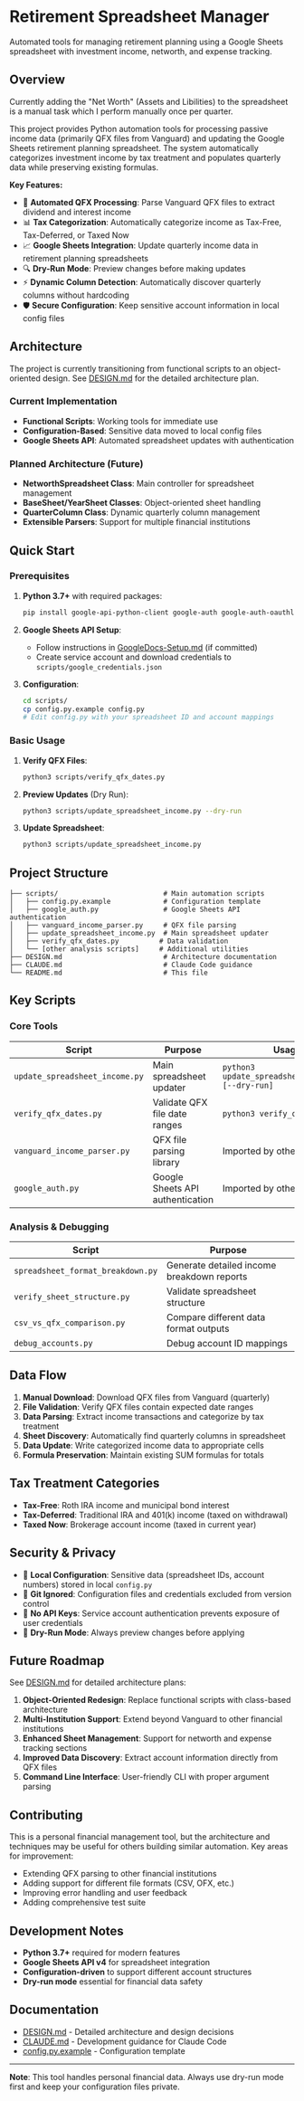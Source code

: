 # Retirement Spreadsheet Manager

Automated tools for managing retirement planning using a Google Sheets spreadsheet with 
investment income, networth, and expense tracking.

## Overview

Currently adding the "Net Worth" (Assets and Libilities) to the spreadsheet is a manual task 
which I perform manually once per quarter.

This project provides Python automation tools for processing passive income data 
(primarily QFX files from Vanguard) and updating the Google Sheets retirement planning spreadsheet. 
The system automatically categorizes investment income by tax treatment and populates quarterly 
data while preserving existing formulas.

**Key Features:**
- 🔄 **Automated QFX Processing**: Parse Vanguard QFX files to extract dividend and interest income
- 📊 **Tax Categorization**: Automatically categorize income as Tax-Free, Tax-Deferred, or Taxed Now
- 📈 **Google Sheets Integration**: Update quarterly income data in retirement planning spreadsheets
- 🔍 **Dry-Run Mode**: Preview changes before making updates
- ⚡ **Dynamic Column Detection**: Automatically discover quarterly columns without hardcoding
- 🛡️ **Secure Configuration**: Keep sensitive account information in local config files

## Architecture

The project is currently transitioning from functional scripts to an object-oriented design. 
See [DESIGN.md](DESIGN.md) for the detailed architecture plan.

### Current Implementation
- **Functional Scripts**: Working tools for immediate use
- **Configuration-Based**: Sensitive data moved to local config files
- **Google Sheets API**: Automated spreadsheet updates with authentication

### Planned Architecture (Future)
- **NetworthSpreadsheet Class**: Main controller for spreadsheet management
- **BaseSheet/YearSheet Classes**: Object-oriented sheet handling
- **QuarterColumn Class**: Dynamic quarterly column management
- **Extensible Parsers**: Support for multiple financial institutions

## Quick Start

### Prerequisites

1. **Python 3.7+** with required packages:
   ```bash
   pip install google-api-python-client google-auth google-auth-oauthlib google-auth-httplib2
   ```

2. **Google Sheets API Setup**:
   - Follow instructions in [GoogleDocs-Setup.md](GoogleDocs-Setup.md) (if committed)
   - Create service account and download credentials to `scripts/google_credentials.json`

3. **Configuration**:
   ```bash
   cd scripts/
   cp config.py.example config.py
   # Edit config.py with your spreadsheet ID and account mappings
   ```

### Basic Usage

1. **Verify QFX Files**:
   ```bash
   python3 scripts/verify_qfx_dates.py
   ```

2. **Preview Updates** (Dry Run):
   ```bash
   python3 scripts/update_spreadsheet_income.py --dry-run
   ```

3. **Update Spreadsheet**:
   ```bash
   python3 scripts/update_spreadsheet_income.py
   ```

## Project Structure

```
├── scripts/                          # Main automation scripts
│   ├── config.py.example             # Configuration template
│   ├── google_auth.py                # Google Sheets API authentication
│   ├── vanguard_income_parser.py     # QFX file parsing
│   ├── update_spreadsheet_income.py  # Main spreadsheet updater
│   ├── verify_qfx_dates.py          # Data validation
│   └── [other analysis scripts]     # Additional utilities
├── DESIGN.md                         # Architecture documentation
├── CLAUDE.md                         # Claude Code guidance
└── README.md                         # This file
```

## Key Scripts

### Core Tools

| Script | Purpose | Usage |
|--------|---------|-------|
| `update_spreadsheet_income.py` | Main spreadsheet updater | `python3 update_spreadsheet_income.py [--dry-run]` |
| `verify_qfx_dates.py` | Validate QFX file date ranges | `python3 verify_qfx_dates.py` |
| `vanguard_income_parser.py` | QFX file parsing library | Imported by other scripts |
| `google_auth.py` | Google Sheets API authentication | Imported by other scripts |

### Analysis & Debugging

| Script | Purpose |
|--------|---------|
| `spreadsheet_format_breakdown.py` | Generate detailed income breakdown reports |
| `verify_sheet_structure.py` | Validate spreadsheet structure |
| `csv_vs_qfx_comparison.py` | Compare different data format outputs |
| `debug_accounts.py` | Debug account ID mappings |

## Data Flow

1. **Manual Download**: Download QFX files from Vanguard (quarterly)
2. **File Validation**: Verify QFX files contain expected date ranges
3. **Data Parsing**: Extract income transactions and categorize by tax treatment
4. **Sheet Discovery**: Automatically find quarterly columns in spreadsheet
5. **Data Update**: Write categorized income data to appropriate cells
6. **Formula Preservation**: Maintain existing SUM formulas for totals

## Tax Treatment Categories

- **Tax-Free**: Roth IRA income and municipal bond interest
- **Tax-Deferred**: Traditional IRA and 401(k) income (taxed on withdrawal)
- **Taxed Now**: Brokerage account income (taxed in current year)

## Security & Privacy

- 🔐 **Local Configuration**: Sensitive data (spreadsheet IDs, account numbers) stored in local `config.py`
- 📁 **Git Ignored**: Configuration files and credentials excluded from version control
- 🚫 **No API Keys**: Service account authentication prevents exposure of user credentials
- 🧪 **Dry-Run Mode**: Always preview changes before applying

## Future Roadmap

See [DESIGN.md](DESIGN.md) for detailed architecture plans:

1. **Object-Oriented Redesign**: Replace functional scripts with class-based architecture
2. **Multi-Institution Support**: Extend beyond Vanguard to other financial institutions
3. **Enhanced Sheet Management**: Support for networth and expense tracking sections
4. **Improved Data Discovery**: Extract account information directly from QFX files
5. **Command Line Interface**: User-friendly CLI with proper argument parsing

## Contributing

This is a personal financial management tool, but the architecture and techniques may be useful for others building similar automation. Key areas for improvement:

- Extending QFX parsing to other financial institutions
- Adding support for different file formats (CSV, OFX, etc.)
- Improving error handling and user feedback
- Adding comprehensive test suite

## Development Notes

- **Python 3.7+** required for modern features
- **Google Sheets API v4** for spreadsheet integration
- **Configuration-driven** to support different account structures
- **Dry-run mode** essential for financial data safety

## Documentation

- [DESIGN.md](DESIGN.md) - Detailed architecture and design decisions
- [CLAUDE.md](CLAUDE.md) - Development guidance for Claude Code
- [config.py.example](scripts/config.py.example) - Configuration template

---

**Note**: This tool handles personal financial data. Always use dry-run mode first and keep your configuration files private.